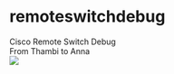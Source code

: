 # remoteswitchdebug
Cisco Remote Switch Debug
<br>
From Thambi to Anna
<br>
![](https://pix.cobrasoftwares.org/images/2020/10/27/20201028-092833.gif)
